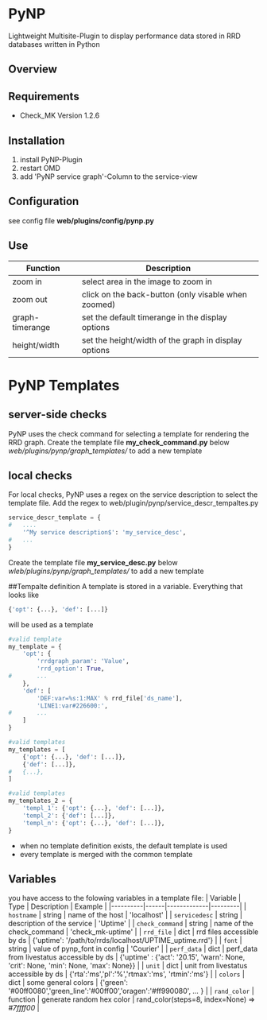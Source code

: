 # PyNP
Lightweight Multisite-Plugin to display performance data stored in RRD databases written in Python

## Overview

## Requirements
- Check_MK Version 1.2.6

## Installation

1. install PyNP-Plugin
2. restart OMD
3. add 'PyNP service graph'-Column to the service-view

## Configuration
see config file **web/plugins/config/pynp.py**

## Use

| Function        | Description                                          |
| ----------------| ---------------------------------------------------- |
| zoom in         | select area in the image to zoom in                  |
| zoom out        | click on the back-button (only visable when zoomed)  |
| graph-timerange | set the default timerange in the display options     |
| height/width    | set the height/width of the graph in display options |


# PyNP Templates
## server-side checks
PyNP uses the check command for selecting a template for rendering the RRD graph. 
Create the template file **my_check_command.py** below *web/plugins/pynp/graph_templates/* to add a new template

## local checks
For local checks, PyNP uses a regex on the service description to select the template file.
Add the regex to web/plugin/pynp/service_descr_tempaltes.py
```python
service_descr_template = {
#   ....
    '^My service description$': 'my_service_desc',
#   ...
}
```
Create the template file **my_service_desc.py** below *wleb/plugins/pynp/graph_templates/* to add a new template

##Tempalte definition
A template is stored in a variable.
Everything that looks like 
```python
{'opt': {...}, 'def': [...]}
```
will be used as a template
```python
#valid template
my_template = {
    'opt': {
        'rrdgraph_param': 'Value',
        'rrd_option': True,
#       ...
    },
    'def': [
        'DEF:var=%s:1:MAX' % rrd_file['ds_name'],
        'LINE1:var#226600:',
#       ...
    ]
}

#valid templates
my_templates = [
    {'opt': {...}, 'def': [...]},
    {'def': [...]},
#   {...},
]

#valid templates
my_templates_2 = {
    'templ_1': {'opt': {...}, 'def': [...]},
    'templ_2': {'def': [...]},
    'templ_n': {'opt': {...}, 'def': [...]},
}
```

- when no template definition exists, the default template is used
- every template is merged with the common template

## Variables
you have access to the folowing variables in a template file:
| Variable | Type | Description | Example |
|----------|------|-------------|---------|
| `hostname` | string | name of the host | 'localhost' |
| `servicedesc` | string | description of the service | 'Uptime' |
| `check_command` | string | name of the check_command | 'check_mk-uptime' |
| `rrd_file` | dict | rrd files accessible by ds | {'uptime': '/path/to/rrds/localhost/UPTIME_uptime.rrd'} |
| `font` | string | value of pynp_font in config | 'Courier' |
| `perf_data` | dict | perf_data from livestatus accessible by ds | {'uptime' : {'act': '20.15', 'warn': None, 'crit': None, 'min': None, 'max': None}} |
| `unit` | dict | unit from livestatus accessible by ds | {'rta':'ms','pl':'%','rtmax':'ms', 'rtmin':'ms'} |
| `colors` | dict | some general colors | {'green': '#00ff0080','green_line':'#00ff00','oragen':'#ff990080', *...* } |
| `rand_color` | function | generate random hex color | rand_color(steps=8, index=None) => *#7ffff00* |
